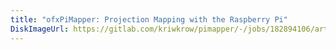 ```yaml
---
title: "ofxPiMapper: Projection Mapping with the Raspberry Pi"
DiskImageUrl: https://gitlab.com/kriwkrow/pimapper/-/jobs/182894106/artifacts/raw/PiMapper_v1.0.0.zip
---
```


